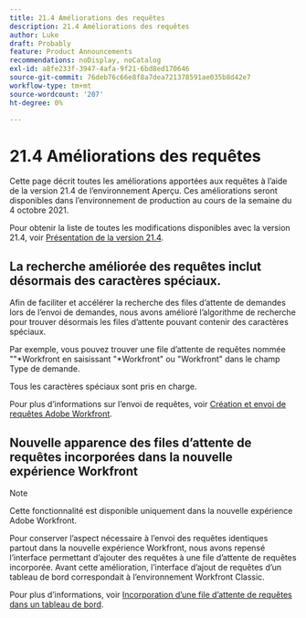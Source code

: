 ```yaml
---
title: 21.4 Améliorations des requêtes
description: 21.4 Améliorations des requêtes
author: Luke
draft: Probably
feature: Product Announcements
recommendations: noDisplay, noCatalog
exl-id: a8fe233f-3947-4afa-9f21-6bd8ed170646
source-git-commit: 76deb76c66e8f8a7dea721378591ae035b8d42e7
workflow-type: tm+mt
source-wordcount: '207'
ht-degree: 0%

---
```


# 21.4 Améliorations des requêtes

Cette page décrit toutes les améliorations apportées aux requêtes à l’aide de la version 21.4 de l’environnement Aperçu. Ces améliorations seront disponibles dans l’environnement de production au cours de la semaine du 4 octobre 2021.

Pour obtenir la liste de toutes les modifications disponibles avec la version 21.4, voir [Présentation de la version 21.4](../../../product-announcements/product-releases/21.4-release-activity/21.4-release-overview.md).

## La recherche améliorée des requêtes inclut désormais des caractères spéciaux.

Afin de faciliter et accélérer la recherche des files d’attente de demandes lors de l’envoi de demandes, nous avons amélioré l’algorithme de recherche pour trouver désormais les files d’attente pouvant contenir des caractères spéciaux.

Par exemple, vous pouvez trouver une file d’attente de requêtes nommée &quot;&quot;&#42;Workfront en saisissant &quot;&#42;Workfront&quot; ou &quot;Workfront&quot; dans le champ Type de demande.

Tous les caractères spéciaux sont pris en charge.

Pour plus d’informations sur l’envoi de requêtes, voir [Création et envoi de requêtes Adobe Workfront](/help/quicksilver/manage-work/requests/create-requests/create-submit-requests.md).

## Nouvelle apparence des files d’attente de requêtes incorporées dans la nouvelle expérience Workfront

>[!NOTE]
>
>Cette fonctionnalité est disponible uniquement dans la nouvelle expérience Adobe Workfront.

Pour conserver l’aspect nécessaire à l’envoi des requêtes identiques partout dans la nouvelle expérience Workfront, nous avons repensé l’interface permettant d’ajouter des requêtes à une file d’attente de requêtes incorporée. Avant cette amélioration, l’interface d’ajout de requêtes d’un tableau de bord correspondait à l’environnement Workfront Classic.

Pour plus d’informations, voir [Incorporation d’une file d’attente de requêtes dans un tableau de bord](../../../reports-and-dashboards/dashboards/creating-and-managing-dashboards/embed-request-queue-dashboard.md).

